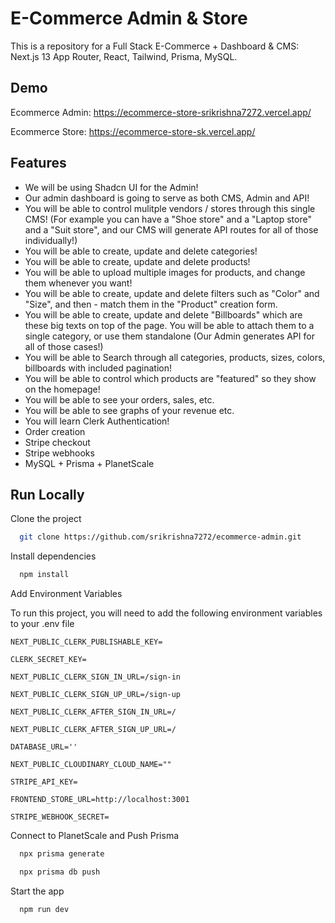 # E-Commerce Admin & Store

This is a repository for a Full Stack E-Commerce + Dashboard & CMS: Next.js 13 App Router, React, Tailwind, Prisma, MySQL.

## Demo

Ecommerce Admin: https://ecommerce-store-srikrishna7272.vercel.app/

Ecommerce Store: https://ecommerce-store-sk.vercel.app/

## Features

- We will be using Shadcn UI for the Admin!
- Our admin dashboard is going to serve as both CMS, Admin and API!
- You will be able to control mulitple vendors / stores through this single CMS! (For example you can have a "Shoe store" and a "Laptop store" and a "Suit store", and our CMS will generate API routes for all of those individually!)
- You will be able to create, update and delete categories!
- You will be able to create, update and delete products!
- You will be able to upload multiple images for products, and change them whenever you want!
- You will be able to create, update and delete filters such as "Color" and "Size", and then - match them in the "Product" creation form.
- You will be able to create, update and delete "Billboards" which are these big texts on top of the page. You will be able to attach them to a single category, or use them standalone (Our Admin generates API for all of those cases!)
- You will be able to Search through all categories, products, sizes, colors, billboards with included pagination!
- You will be able to control which products are "featured" so they show on the homepage!
- You will be able to see your orders, sales, etc.
- You will be able to see graphs of your revenue etc.
- You will learn Clerk Authentication!
- Order creation
- Stripe checkout
- Stripe webhooks
- MySQL + Prisma + PlanetScale

## Run Locally

Clone the project

```bash
  git clone https://github.com/srikrishna7272/ecommerce-admin.git
```

Install dependencies

```bash
  npm install
```

Add Environment Variables

To run this project, you will need to add the following environment variables to your .env file

`NEXT_PUBLIC_CLERK_PUBLISHABLE_KEY=`

`CLERK_SECRET_KEY=`

`NEXT_PUBLIC_CLERK_SIGN_IN_URL=/sign-in`

`NEXT_PUBLIC_CLERK_SIGN_UP_URL=/sign-up`

`NEXT_PUBLIC_CLERK_AFTER_SIGN_IN_URL=/`

`NEXT_PUBLIC_CLERK_AFTER_SIGN_UP_URL=/`

`DATABASE_URL=''`

`NEXT_PUBLIC_CLOUDINARY_CLOUD_NAME=""`

`STRIPE_API_KEY=`

`FRONTEND_STORE_URL=http://localhost:3001`

`STRIPE_WEBHOOK_SECRET=`

Connect to PlanetScale and Push Prisma

```bash
  npx prisma generate

  npx prisma db push
```

Start the app

```bash
  npm run dev
```
